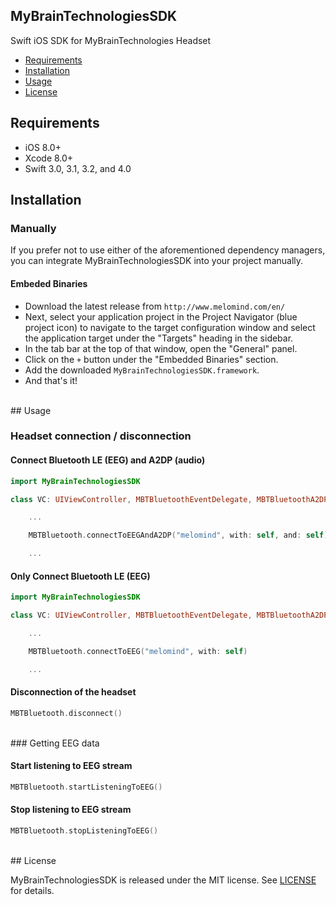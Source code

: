## MyBrainTechnologiesSDK

<!--[![Platforms](https://img.shields.io/cocoapods/p/MyBrainTechnologiesSDK.svg)](https://cocoapods.org/pods/MyBrainTechnologiesSDK) -->
<!-- [![License](https://img.shields.io/cocoapods/l/MyBrainTechnologiesSDK.svg)](https://raw.githubusercontent.com/MyBrainTechnologies/MyBrainTechnologiesSDK/master/LICENSE) -->

<!-- [![Swift Package Manager](https://img.shields.io/badge/Swift%20Package%20Manager-compatible-brightgreen.svg)](https://github.com/apple/swift-package-manager)
[![Carthage compatible](https://img.shields.io/badge/Carthage-compatible-4BC51D.svg?style=flat)](https://github.com/Carthage/Carthage)
[![CocoaPods compatible](https://img.shields.io/cocoapods/v/MyBrainTechnologiesSDK.svg)](https://cocoapods.org/pods/MyBrainTechnologiesSDK) -->


<!--[![Travis](https://img.shields.io/travis/MyBrainTechnologies/MyBrainTechnologiesSDK/master.svg)](https://travis-ci.org/MyBrainTechnologies/MyBrainTechnologiesSDK/branches)
[![JetpackSwift](https://img.shields.io/badge/JetpackSwift-framework-red.svg)](http://github.com/JetpackSwift/Framework)-->

Swift iOS SDK for MyBrainTechnologies Headset

- [Requirements](#requirements)
- [Installation](#installation)
- [Usage](#usage)
- [License](#license)

## <a name="requirements"></a> Requirements

- iOS 8.0+
- Xcode 8.0+
- Swift 3.0, 3.1, 3.2, and 4.0


## <a name="installation"></a> Installation

### Manually

If you prefer not to use either of the aforementioned dependency managers, you can integrate MyBrainTechnologiesSDK into your project manually.

#### Embeded Binaries

- Download the latest release from `http://www.melomind.com/en/`
- Next, select your application project in the Project Navigator (blue project icon) to navigate to the target configuration window and select the application target under the "Targets" heading in the sidebar.
- In the tab bar at the top of that window, open the "General" panel.
- Click on the `+` button under the "Embedded Binaries" section.
- Add the downloaded `MyBrainTechnologiesSDK.framework`.
- And that's it!

<br />
## <a name="usage"></a> Usage

### Headset connection / disconnection

#### Connect Bluetooth LE (EEG) and A2DP (audio)

```swift
import MyBrainTechnologiesSDK

class VC: UIViewController, MBTBluetoothEventDelegate, MBTBluetoothA2DPDelegate {

    ...

    MBTBluetooth.connectToEEGAndA2DP("melomind", with: self, and: self)

    ...
```

#### Only Connect Bluetooth LE (EEG)

```swift
import MyBrainTechnologiesSDK

class VC: UIViewController, MBTBluetoothEventDelegate, MBTBluetoothA2DPDelegate {

    ...

    MBTBluetooth.connectToEEG("melomind", with: self)

    ...
```

#### Disconnection of the headset

```swift
MBTBluetooth.disconnect()
```

<br />
### Getting EEG data

#### Start listening to EEG stream

```swift
MBTBluetooth.startListeningToEEG()
```

#### Stop listening to EEG stream
```swift
MBTBluetooth.stopListeningToEEG()
```

<br />
## <a name="license"></a> License

MyBrainTechnologiesSDK is released under the MIT license. See [LICENSE](https://github.com/MyBrainTechnologies/MyBrainTechnologiesSDK/blob/master/LICENSE) for details.
